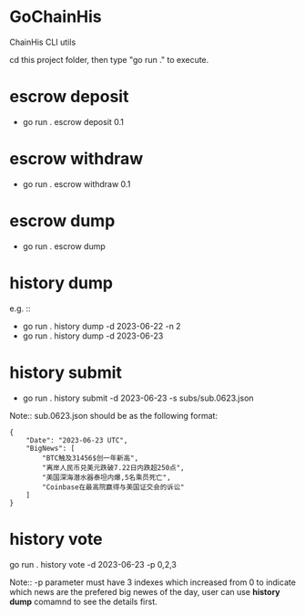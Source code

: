 # GoChainHis
ChainHis CLI utils

cd this project folder, then type "go run ." to execute.

# escrow deposit
- go run . escrow deposit 0.1

# escrow withdraw
- go run . escrow withdraw 0.1

# escrow dump
- go run . escrow dump

# history dump
e.g. :: 
- go run . history dump -d 2023-06-22 -n 2
- go run . history dump -d 2023-06-23

# history submit
- go run . history submit -d 2023-06-23 -s subs/sub.0623.json
  
Note:: sub.0623.json should be as the following format:
```
{
    "Date": "2023-06-23 UTC",
    "BigNews": [
        "BTC触及31456$创一年新高",
        "离岸人民币兑美元跌破7.22日内跌超250点",
        "美国深海潜水器泰坦内爆,5名乘员死亡",
        "Coinbase在最高院赢得与美国证交会的诉讼"
    ]
}
```

# history vote
go run . history vote -d 2023-06-23 -p 0,2,3

Note:: -p parameter must have 3 indexes which increased from 0 to indicate which news are the prefered big newes of the day, user can use **history dump** comamnd to see the details first.


